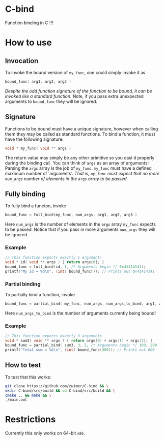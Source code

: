 # C-bind
Function binding in C !!!

# How to use

## Invocation
To invoke the bound version of `my_func`, one could simply invoke it as 
```C
bound_func( arg1, arg2, arg3 )
```
*Despite the odd function signature of the function to be bound, it can be invoked like a standard function.*
Note, if you pass extra unexpected arguments to `bound_func` they will be ignored.

## Signature
Functions to be bound must have a unique signature, however when calling them they may be called as standard functions.
To bind a function, it must have the following signature:
```C
void * my_func( void ** args )
```
The return value may simply be any other primitive so you cast it properly during the binding call.
You can think of `args` as an array of arguments!
Parsing the `args` array is the job of `my_func`. `my_func` must have a defined maximum number of 'arguments'. 
*That is, `my_func` must expect that no more `num_args` number of elements in the `args` array to be passed.*

## Fully binding
To fully bind a functon, invoke
```C
bound_func = full_bind(my_func, num_args, arg1, arg2, arg3 )
```
Here `num_args` is the number of elements in the `args` array `my_func` expects to be passed. Notice that if you pass in more arguments `num_args` they will be ignored.

### Example
```C
// This function expects exactly 1 argument!
void * id( void ** args ) { return args[0]; }
bound_func = full_bind(id, 1, /* Arguments begin */ 0x41414141);
printf("My id = %d\n", (int) bound_func());	// Prints out 0x41414141
```

### Partial binding
To partially bind a function, invoke
```C
bound_func = partial_bind( my_func, num_args, num_args_to_bind, arg1, arg2);
```
Here `num_args_to_bind` is the number of arguments currently being bound!

### Example
```C
// This function expects exactly 3 arguments
void * sum3( void ** args ) { return args[0] + args[1] + args[2]; }
bound_func = partial_bind( sum3, 3, 2, /* Arguments begin */ 100, 200 );
printf("Total sum = %d\n", (int) bound_func(300)); // Prints out 600
```

## How to test
To test that this works:
```bash
git clone https://github.com/zwimer/C-bind && \
mkdir C-bind/src/build && cd C-bind/src/build && \
cmake .. && make && \
./main.out
```

# Restrictions
Currently this only works on 64-bit `x86`.
